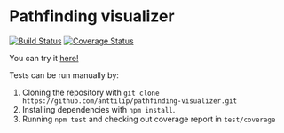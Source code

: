 # Pathfinding visualizer
[![Build Status](https://travis-ci.org/anttilip/pathfinding-visualizer.svg?branch=master)](https://travis-ci.org/anttilip/pathfinding-visualizer) [![Coverage Status](https://coveralls.io/repos/github/anttilip/pathfinding-visualizer/badge.svg?branch=master)](https://coveralls.io/github/anttilip/pathfinding-visualizer?branch=master)

You can try it [here!](https://anttilip.github.io/pathfinding-visualizer/)

Tests can be run manually by:

1. Cloning the repository with `git clone https://github.com/anttilip/pathfinding-visualizer.git`
2. Installing dependencies with `npm install`.
3. Running `npm test` and checking out coverage report in `test/coverage`
